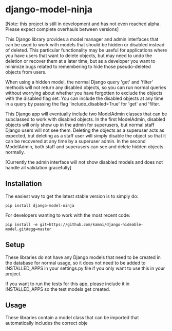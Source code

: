 # django-model-ninja

[Note: this project is still in development and has not even reached alpha.
Please expect complete overhauls between versions]

This Django library provides a model manager and admin interfaces that can be
used to work with models that should be hidden or disabled instead of deleted.
This particular functionality may be useful for applications where you have
users that want to delete objects, but may need to undo the deletion or recover
them at a later time, but as a developer you want to minimize bugs related to
remembering to hide those pseudo-deleted objects from users.

When using a hidden model, the normal Django query 'get' and 'filter' methods
will not return any disabled objects, so you can run normal queries without
worrying about whether you have forgotten to exclude the objects with the
disabled flag set. You can include the disabled objects at any time in a query
by passing the flag 'include_disabled=True' for 'get' and 'filter.

This Django app will eventually include two ModelAdmin classes that can be
subclassed to work with disabled objects. In the first ModelAdmin, disabled
objects will only show up in the admin for superusers, but normal staff Django
users will not see them. Deleting the objects as a superuser acts as expected,
but deleting as a staff user will simply disable the object so that it can be
recovered at any time by a superuser admin. In the second ModelAdmin, both
staff and superusers can see and delete hidden objects normally.

[Currently the admin interface will not show disabled models and does not
handle all validation gracefully]

## Installation

The easiest way to get the latest stable version is to simply do:

    pip install django-model-ninja

For developers wanting to work with the most recent code:

    pip install -e git+https://github.com/kamni/django-hideable-model.git#egg=master

## Setup

These libraries do not have any Django models that need to be created in the
database for normal usage, so it does not need to be added to INSTALLED_APPS in
your settings.py file if you only want to use this in your project.

If you want to run the tests for this app, please include it in INSTALLED_APPS
so the test models get created.

## Usage

These libraries contain a model class that can be imported that automatically
includes the correct obje